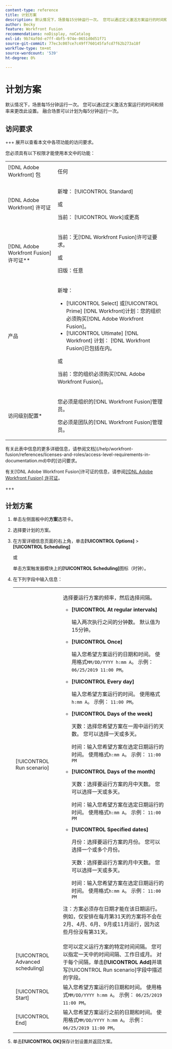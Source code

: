 ```yaml
---
content-type: reference
title: 计划方案
description: 默认情况下，场景每15分钟运行一次。 您可以通过定义激活方案运行的时间和频率来更改此设置。 融合场景可以计划为每5分钟运行一次。
author: Becky
feature: Workfront Fusion
recommendations: noDisplay, noCatalog
exl-id: 9b74af0d-e7ff-4bf5-974e-0651d0d51f71
source-git-commit: 77ec3c007ce7c49ff760145fafcd7f62b273a18f
workflow-type: tm+mt
source-wordcount: '539'
ht-degree: 0%

---
```


# 计划方案

默认情况下，场景每15分钟运行一次。 您可以通过定义激活方案运行的时间和频率来更改此设置。 融合场景可以计划为每5分钟运行一次。

## 访问要求

+++ 展开以查看本文中各项功能的访问要求。

您必须具有以下权限才能使用本文中的功能：

<table style="table-layout:auto">
 <col> 
 <col> 
 <tbody> 
  <tr> 
   <td role="rowheader">[!DNL Adobe Workfront] 包</td> 
   <td> <p>任何</p> </td> 
  </tr> 
  <tr data-mc-conditions=""> 
   <td role="rowheader">[!DNL Adobe Workfront] 许可证</td> 
   <td> <p>新增： [!UICONTROL Standard]</p><p>或</p><p>当前： [!UICONTROL Work]或更高</p> </td> 
  </tr> 
  <tr> 
   <td role="rowheader">[!DNL Adobe Workfront Fusion] 许可证**</td> 
   <td>
   <p>当前：无[!DNL Workfront Fusion]许可证要求。</p>
   <p>或</p>
   <p>旧版：任意 </p>
   </td> 
  </tr> 
  <tr> 
   <td role="rowheader">产品</td> 
   <td>
   <p>新增：</p> <ul><li>[!UICONTROL Select] 或[!UICONTROL Prime] [!DNL Workfront]计划：您的组织必须购买[!DNL Adobe Workfront Fusion]。</li><li>[!UICONTROL Ultimate] [!DNL Workfront] 计划： [!DNL Workfront Fusion]已包括在内。</li></ul>
   <p>或</p>
   <p>当前：您的组织必须购买[!DNL Adobe Workfront Fusion]。</p>
   </td> 
  </tr>
  <tr data-mc-conditions=""> 
   <td role="rowheader">访问级别配置*</td> 
   <td> 
     <p>您必须是组织的[!DNL Workfront Fusion]管理员。</p>
     <p>您必须是团队的[!DNL Workfront Fusion]管理员。</p>
   </td> 
  </tr> 
   </td> 
  </tr> 
 </tbody> 
</table>

有关此表中信息的更多详细信息，请参阅文档](/help/workfront-fusion/references/licenses-and-roles/access-level-requirements-in-documentation.md)中的[访问要求。

有关[!DNL Adobe Workfront Fusion]许可证的信息，请参阅[[!DNL Adobe Workfront Fusion] 许可证](/help/workfront-fusion/set-up-and-manage-workfront-fusion/licensing-operations-overview/license-automation-vs-integration.md)。

+++

## 计划方案

1. 单击左侧面板中的&#x200B;**方案**&#x200B;选项卡。
1. 选择要计划的方案。
1. 在方案详细信息页面的右上角，单击&#x200B;**[!UICONTROL Options]** > **[!UICONTROL Scheduling]**

   或

   单击方案触发器模块上的&#x200B;**[!UICONTROL Scheduling]**&#x200B;图标（时钟）。

1. 在下列字段中输入信息：

   <table style="table-layout:auto">   
    <col> 
    <col> 
    <tbody> 
     <tr> 
      <td role="rowheader">[!UICONTROL Run scenario]</td> 
      <td> <p>选择要运行方案的频率，然后选择间隔。</p> 
       <ul> 
        <li> <p><strong>[!UICONTROL At regular intervals]</strong> </p> <p>输入两次执行之间的分钟数。 默认值为15分钟。</p> </li> 
        <li> <p><strong>[!UICONTROL Once]</strong> </p> <p>输入您希望方案运行的日期和时间。 使用格式<code>MM/DD/YYYY h:mm A</code>。 示例： <code>06/25/2019 11:00 PM</code>。</p> </li> 
        <li> <p><strong>[!UICONTROL Every day]</strong> </p> <p>输入您希望方案运行的时间。 使用格式<code>h:mm A</code>。 示例： <code>11:00 PM</code>。</p> </li> 
        <li> <p><strong>[!UICONTROL Days of the week]</strong> </p> <p>天数：选择您希望方案在一周中运行的天数。 您可以选择一天或多天。</p> <p>时间：输入您希望方案在选定日期运行的时间。 使用格式<code>h:mm A</code>。 示例： <code>11:00 PM</code></p> </li> 
        <li> <p><strong>[!UICONTROL Days of the month]</strong> </p> <p>天数：选择要运行方案的月中天数。 您可以选择一天或多天。</p> <p>时间：输入您希望方案在选定日期运行的时间。 使用格式<code>h:mm A</code>。 示例： <code>11:00 PM</code></p> </li> 
        <li> <p><strong>[!UICONTROL Specified dates]</strong> </p> <p>月份：选择要运行方案的月份。 您可以选择一个或多个月份。</p> <p>天数：选择要运行方案的月中天数。 您可以选择一天或多天。</p> <p>时间：输入您希望方案在选定日期运行的时间。 使用格式<code>h:mm A</code>。 示例： <code>11:00 PM</code></p> </li> 
       </ul> <p>注：方案必须存在日期才能在该日期运行。 例如，仅安排在每月第31天的方案将不会在2月、4月、6月、9月或11月运行，因为这些月份没有第31天。</p> </td> 
     </tr> 
     <tr> 
      <td role="rowheader">[!UICONTROL Advanced scheduling]</td> 
      <td>您可以定义运行方案的特定时间间隔。 您可以指定一天中的时间间隔、工作日或月。 对于每个间隔，单击<strong>[!UICONTROL Add]</strong>并填写[!UICONTROL Run scenario]字段中描述的字段。</td> 
     </tr> 
     <tr> 
      <td role="rowheader">[!UICONTROL Start]</td> 
      <td>输入您希望方案运行的日期和时间。 使用格式<code>MM/DD/YYYY h:mm A</code>。 示例： <code>06/25/2019 11:00 PM</code>。</td> 
     </tr> 
     <tr> 
      <td role="rowheader">[!UICONTROL End]</td> 
      <td>输入您希望方案运行之前的日期和时间。 使用格式<code>MM/DD/YYYY h:mm A</code>。 示例： <code>06/25/2019 11:00 PM</code>。</td> 
     </tr> 
    </tbody> 
   </table>

1. 单击&#x200B;**[!UICONTROL OK]**&#x200B;保存计划设置并返回方案。
